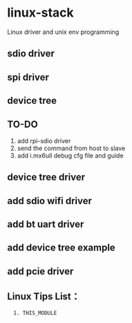 # linux-stack
Linux driver and unix env programming

## sdio driver

## spi driver

## device tree

## TO-DO
1. add rpi-sdio driver
2. send the command from host to slave
3. add i.mx6ull debug cfg file and guide

## device tree driver
## add sdio wifi driver
## add bt uart driver
## add device tree example
## add pcie driver
## Linux Tips List：
```
  1. THIS_MODULE
```
